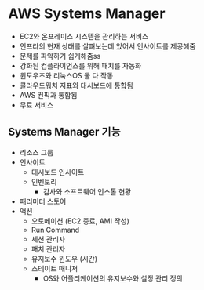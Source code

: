 # AWS Systems Manager

- EC2와 온프레미스 시스템을 관리하는 서비스
- 인프라의 현재 상태를 살펴보는데 있어서 인사이트를 제공해줌
- 문제를 파악하기 쉽게해줌ss
- 강화된 컴플라이언스를 위해 패치를 자동화
- 윈도우즈와 리눅스OS 둘 다 작동
- 클라우드워치 지표와 대시보드에 통합됨
- AWS 컨픽과 통합됨
- 무료 서비스

## Systems Manager 기능

- 리소스 그룹
- 인사이트
  - 대시보드 인사이트
  - 인벤토리
    - 감사와 소프트웨어 인스톨 현황
- 패리미터 스토어
- 액션
  - 오토메이션 (EC2 종료, AMI 작성)
  - Run Command
  - 세션 관리자
  - 패치 관리자
  - 유지보수 윈도우 (시간)
  - 스테이트 매니저
    - OS와 어플리케이션의 유지보수와 설정 관리 정의
